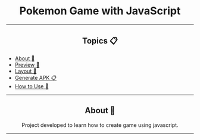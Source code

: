 <h1 align="center">Pokemon Game with JavaScript</h1>

---

<h2 align="center">Topics 📋</h2>

   <p>
   
   - [About 📖](#about-)
   - [Preview 📱](#preview-)
   - [Layout 🎨](#layout-)
   - [Generate APK 📋](#generate-apk-)
   - [How to Use 🤔](#how-to-use-)


   </p>

---

<h2 align="center">About 📖</h2>
      
   <p align="center">
      Project developed to learn how to create game using javascript.
   </p>

---
